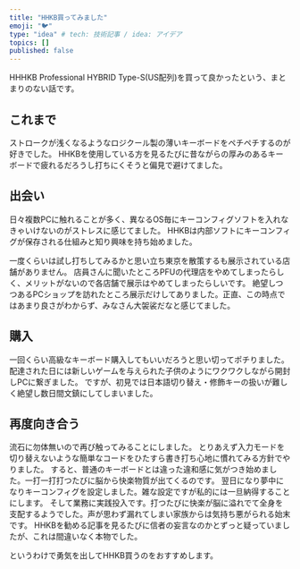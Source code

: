 ```yaml
---
title: "HHKB買ってみました"
emoji: "🐦"
type: "idea" # tech: 技術記事 / idea: アイデア
topics: []
published: false
---
```


HHHKB Professional HYBRID Type-S(US配列)を買って良かったという、まとまりのない話です。

## これまで

ストロークが浅くなるようなロジクール製の薄いキーボードをペチペチするのが好きでした。
HHKBを使用している方を見るたびに昔ながらの厚みのあるキーボードで疲れるだろうし打ちにくそうと偏見で避けてました。

## 出会い

日々複数PCに触れることが多く、異なるOS毎にキーコンフィグソフトを入れなきゃいけないのがストレスに感じてました。
HHKBは内部ソフトにキーコンフィグが保存される仕組みと知り興味を持ち始めました。

一度くらいは試し打ちしてみるかと思い立ち東京を散策するも展示されている店舗がありません。
店員さんに聞いたところPFUの代理店をやめてしまったらしく、メリットがないので各店舗で展示はやめてしまったらしいです。
絶望しつつあるPCショップを訪れたところ展示だけしてありました。正直、この時点ではあまり良さがわからず、みなさん大袈裟だなと感じてました。

## 購入

一回くらい高級なキーボード購入してもいいだろうと思い切ってポチりました。
配達された日には新しいゲームを与えられた子供のようにワクワクしながら開封しPCに繋ぎました。
ですが、初見では日本語切り替え・修飾キーの扱いが難しく絶望し数日間文鎮にしてしまいました。

## 再度向き合う

流石に勿体無いので再び触ってみることにしました。
とりあえず入力モードを切り替えないような簡単なコードをひたすら書き打ち心地に慣れてみる方針でやりました。
すると、普通のキーボードとは違った違和感に気がつき始めました。一打一打打つたびに脳から快楽物質が出てくるのです。
翌日になり夢中になりキーコンフィグを設定しました。雑な設定ですが私的には一旦納得することにします。
そして業務に実践投入です。打つたびに快楽が脳に溢れでて全身を支配するようでした。声が思わず漏れてしまい家族からは気持ち悪がられる始末です。
HHKBを勧める記事を見るたびに信者の妄言なのかとずっと疑っていましたが、これは間違いなく本物でした。

というわけで勇気を出してHHKB買うのをおすすめします。

